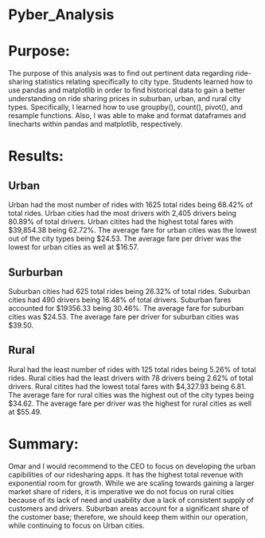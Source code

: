 # Pyber_Analysis

# Purpose:

The purpose of this analysis was to find out pertinent data regarding ride-sharing statistics relating specifically to city type. Students learned how to use pandas and matplotlib in order to find historical data to gain a better understanding on ride sharing prices in suburban, urban, and rural city types. Specifically, I learned how to use groupby(), count(), pivot(), and resample functions. Also, I was able to make and format dataframes and linecharts within pandas and matplotlib, respectively.

# Results:

## Urban
Urban had the most number of rides with 1625 total rides being 68.42% of total rides. Urban cities had the most drivers with 2,405 drivers being 80.89% of total drivers. Urban citites had the highest total fares with $39,854.38 being 62.72%. The average fare for urban cities was the lowest out of the city types being $24.53. The average fare per driver was the lowest for urban cities as well at $16.57. 

## Surburban

Suburban cities had 625 total rides being 26.32% of total rides. Suburban cities had 490 drivers being 16.48% of total drivers. Suburban fares accounted for $19356.33 being 30.46%. The average fare for suburban cities was $24.53. The average fare per driver for suburban cities was $39.50. 

## Rural

Rural had the least number of rides with 125 total rides being 5.26% of total rides. Rural cities had the least drivers with 78 drivers being 2.62% of total drivers. Rural citites had the lowest total fares with $4,327.93 being 6.81. The average fare for rural cities was the highest out of the city types being $34.62. The average fare per driver was the highest for rural cities as well at $55.49. 

# Summary:

Omar and I would recommend to the CEO to focus on developing the urban capibilities of our ridesharing apps. It has the highest total revenue with exponential room for growth. While we are scaling towards gaining a larger market share of riders, it is imperative we do not focus on rural cities because of its lack of need and usability due a lack of consistent supply of customers and drivers. Suburban areas account for a significant share of the customer base; therefore, we should keep them within our operation, while continuing to focus on Urban cities. 
